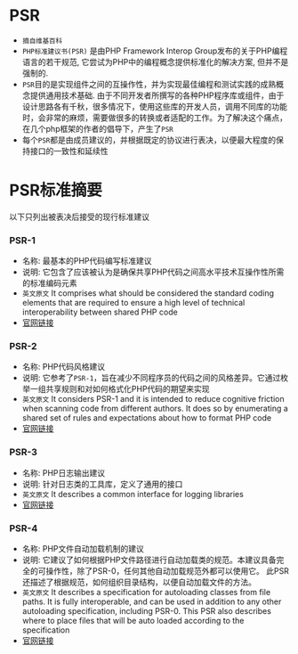 # PSR
- `摘自维基百科`
- `PHP标准建议书(PSR)` 是由PHP Framework Interop Group发布的关于PHP编程语言的若干规范, 它尝试为PHP中的编程概念提供标准化的解决方案, 但并不是强制的.
- `PSR`目的是实现组件之间的互操作性，并为实现最佳编程和测试实践的成熟概念提供通用技术基础. 由于不同开发者所撰写的各种PHP程序库或组件，由于设计思路各有千秋，很多情况下，使用这些库的开发人员，调用不同库的功能时，会非常的麻烦，需要做很多的转换或者适配的工作。为了解决这个痛点，在几个php框架的作者的倡导下，产生了`PSR`
- 每个`PSR`都是由成员建议的，并根据既定的协议进行表决，以便最大程度的保持接口的一致性和延续性

# PSR标准摘要
以下只列出被表决后接受的现行标准建议
### PSR-1
- 名称: 最基本的PHP代码编写标准建议
- 说明: 它包含了应该被认为是确保共享PHP代码之间高水平技术互操作性所需的标准编码元素
- `英文原文` It comprises what should be considered the standard coding elements that are required to ensure a high level of technical interoperability between shared PHP code
- <a target="_blank" href="https://www.php-fig.org/psr/psr-1/">官网链接</a>

### PSR-2
- 名称: PHP代码风格建议
- 说明: 它参考了`PSR-1`，旨在减少不同程序员的代码之间的风格差异。它通过枚举一组共享规则和对如何格式化PHP代码的期望来实现
- `英文原文` It considers PSR-1 and it is intended to reduce cognitive friction when scanning code from different authors. It does so by enumerating a shared set of rules and expectations about how to format PHP code
- <a target="_blank" href="https://www.php-fig.org/psr/psr-2/">官网链接</a>

### PSR-3
- 名称: PHP日志输出建议
- 说明: 针对日志类的工具库，定义了通用的接口
- `英文原文` It describes a common interface for logging libraries
- <a target="_blank" href="https://www.php-fig.org/psr/psr-3/">官网链接</a>

### PSR-4
- 名称: PHP文件自动加载机制的建议
- 说明: 它建议了如何根据PHP文件路径进行自动加载类的规范。本建议具备完全的可操作性，除了PSR-0，任何其他自动加载规范外都可以使用它。 此PSR还描述了根据规范，如何组织目录结构，以便自动加载文件的方法。
- `英文原文` It describes a specification for autoloading classes from file paths. It is fully interoperable, and can be used in addition to any other autoloading specification, including PSR-0. This PSR also describes where to place files that will be auto loaded according to the specification
- <a target="_blank" href="https://www.php-fig.org/psr/psr-4/">官网链接</a>